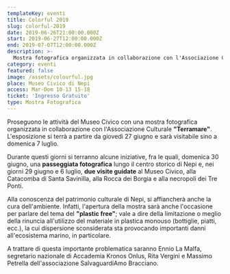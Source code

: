 ```yaml
---
templateKey: eventi
title: Colorful 2019
slug: colorful-2019
date: 2019-06-26T21:00:00.000Z
start: 2019-06-27T12:00:00.000Z
end: 2019-07-07T12:00:00.000Z
description: >-
  Mostra fotografica organizzata in collaborazione con l'Associazione Culturale Terramare. Passeggiata fotografica e visite guidate al Museo, alle Catacombe di Santa Savinilla ed alla Rocca dei Borgia
category: eventi
featured: false
image: /assets/colourful.jpg
place: Museo Civico di Nepi
access: Mar-Dom 10-13 15-18
ticket: 'Ingresso Gratuito'
type: Mostra Fotografica
---
```

Proseguono le attività del Museo Civico con una mostra fotografica organizzata in collaborazione con l'Associazione Culturale **"Terramare"**. L'esposizione si terrà a partire da giovedì 27 giugno e sarà visitabile sino a domenica 7 luglio.

Durante questi giorni si terranno alcune iniziative, fra le quali, domenica 30 giugno, una **passeggiata fotografica** lungo il centro storico di Nepi e, nei giorni 29 giugno e 6 luglio, **due visite guidate** al Museo Civico, alla Catacomba di Santa Savinilla, alla Rocca dei Borgia e alla necropoli dei Tre Ponti.

Alla conoscenza del patrimonio culturale di Nepi, si affiancherà anche la cura dell'ambiente. Infatti, l'apertura della mostra sarà anche l'occasione per parlare del tema del **"plastic free"**; vale a dire della limitazione o meglio della rinuncia all'utilizzo del materiale in plastica monouso (bottiglie, piatti, ecc.), la cui dispersione sconsiderata sta provocando importanti danni all'ecosistema marino, in particolare.

A trattare di questa importante problematica saranno Ennio La Malfa, segretario nazionale di Accademia Kronos Onlus, Rita Vergini e Massimo Petrella dell'associazione SalvaguardiAmo Bracciano.


